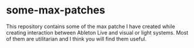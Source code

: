 # some-max-patches

This repository contains some of the max patche I have created while creating interaction between Ableton Live and visual or light systems. Most of them are utilitarian and I think you will find them useful.
